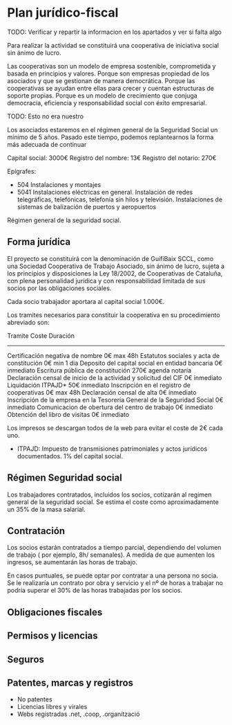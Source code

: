 ﻿# Plan jurídico-fiscal

TODO: Verificar y repartir la informacion en los apartados y ver si falta algo


Para realizar la actividad se constituirá una cooperativa de iniciativa social sin ánimo de lucro.

Las cooperativas son un modelo de empresa sostenible, comprometida y basada en principios y valores.
Porque son empresas propiedad de los asociados y que se gestionan de manera democrática.
Porque las cooperativas se ayudan entre ellas para crecer y cuentan estructuras de soporte propias.
Porque es un modelo de crecimiento que conjuga democracia, eficiencia y responsabilidad social con éxito empresarial.

TODO: Esto no era nuestro

Los asociados estaremos en el régimen general de la Seguridad Social un mínimo de 5 años.
Pasado este tiempo, podemos replantearnos la forma más adecuada de continuar

Capital social: 3000€
Registro del nombre: 13€
Registro del notario: 270€

Epígrafes:
* 504 Instalaciones y montajes
* 5041 Instalaciones eléctricas en general. Instalación de redes telegráficas, telefónicas, telefonía sin hilos y televisión. Instalaciones de
sistemas de balización de puertos y aeropuertos

Régimen general de la seguridad social.

## Forma jurídica

El proyecto se constituirá con la denominación de GuifiBaix SCCL,
como una  Sociedad Cooperativa de Trabajo Asociado,
sin ánimo de lucro, 
sujeta a los principios y disposiciones la Ley 18/2002, de Cooperativas de Cataluña,
con plena personalidad jurídica y con responsabilidad
limitada de sus socios por las obligaciones sociales.

Cada socio trabajador aportara al capital social 1.000€.

Los tramites necesarios para constituir la cooperativa en su procedimiento
abreviado son:

Tramite                                              Coste           Duración
-------                                             ------   ---------------- 
Certificación negativa de nombre                        0€           max 48h
Estatutos sociales y acta de constitución               0€         min 1 dia
Deposito del capital social en entidad bancaria         0€         inmediato
Escritura pública de constitución                     270€    agenda notaría
Declaración censal de inicio de la actividad
y solicitud del CIF                                     0€         inmediato
Liquidación ITPAJD*                                    50€         inmediato
Inscripción en el registro de cooperativas              0€           max 48h
Declaración censal de alta                              0€         inmediato
Inscripción de la empresa en la Tesorería General
de la Seguridad Social                                  0€         inmediato
Comunicacion de obertura del centro de trabajo          0€         inmediato
Obtención del libro de visitas                          0€         inmediato


Los impresos se descargan todos de la web para evitar el coste de 2€ cada uno.

 * ITPAJD: Impuesto de transmisiones patrimoniales y actos jurídicos documentados. 1% del capital social.



## Régimen Seguridad social

Los trabajadores contratados, incluidos los socios,
cotizarán al regimen general de la seguridad social.
Se estima el coste como aproximadamente un 35% de la masa salarial.

## Contratación


Los socios estarán contratados a tiempo parcial, dependiendo del volumen de trabajo ( por ejemplo, 8h/ semanales). 
A medida de que aumenten los ingresos, se aumentarán las horas de trabajo.

En casos puntuales, se puede optar por contratar a una persona no socia. Se le realizaría un contrato por obra y servicio
y el nº de horas a trabajar no podría superar el 30% de las horas trabajadas por los socios. 


## Obligaciones fiscales

## Permisos y licencias

## Seguros

## Patentes, marcas y registros

- No patentes
- Licencias libres y virales
- Webs registradas .net, .coop, .organització






